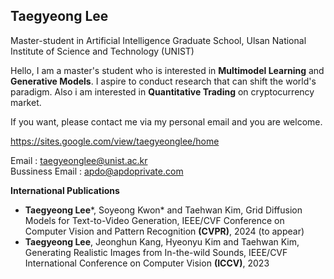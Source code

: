 <h2> Taegyeong Lee </h4>
Master-student in Artificial Intelligence Graduate School, Ulsan National Institute of Science and Technology (UNIST)  

Hello, I am a master's student who is interested in **Multimodel Learning** and **Generative Models**. I aspire to conduct research that can shift the world's paradigm. Also i am interested in **Quantitative Trading** on cryptocurrency market.

If you want, please contact me via my personal email and you are welcome.


https://sites.google.com/view/taegyeonglee/home

Email : taegyeonglee@unist.ac.kr  
Bussiness Email : apdo@apdoprivate.com
 
**International Publications**
- **Taegyeong Lee***, Soyeong Kwon* and Taehwan Kim, Grid Diffusion Models for Text-to-Video Generation, IEEE/CVF Conference on Computer Vision and Pattern Recognition **(CVPR)**, 2024 (to appear)
-  **Taegyeong Lee**, Jeonghun Kang, Hyeonyu Kim and Taehwan Kim, Generating Realistic Images from In-the-wild Sounds, IEEE/CVF International Conference on Computer Vision **(ICCV)**, 2023
